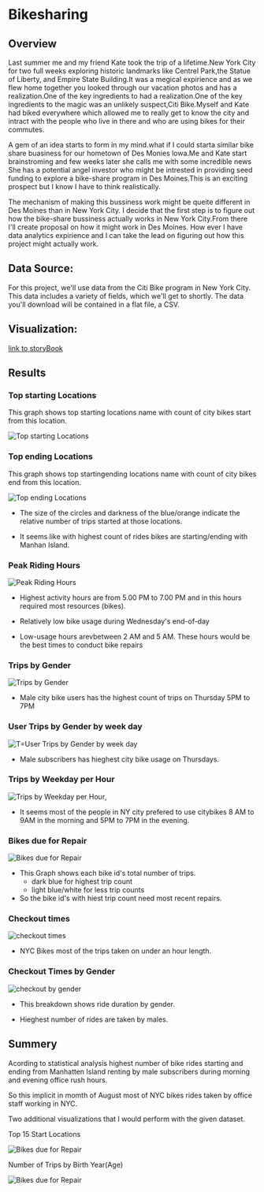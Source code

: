 # Bikesharing

## Overview

Last summer me and my friend Kate took the trip of a lifetime.New York City for two full weeks exploring historic landmarks like Centrel Park,the Statue of Liberty, and Empire State Building.It was a megical expirience and as we flew home together you looked through our vacation photos and has a realization.One of the key ingredients to had a realization.One of the key ingredients to the magic was an unlikely suspect,Citi Bike.Myself and Kate had biked everywhere which allowed me to really get to know the city and intract with the people who live in there and who are using bikes for their commutes.

A gem of an idea starts to form in my mind.what if I could starta similar bike share buasiness for our hometown of Des Monies lowa.Me and Kate start brainstroming and few weeks later she calls me with some incredible news She has a potential angel investor who might be intrested in providing seed funding to explore a bike-share program in Des Moines.This is an exciting prospect but I know I have to think realistically.

The mechanism of making this bussiness work might be queite different in Des Moines than in New York City. I decide that the first step is to figure out how the bike-share bussiness actually works in New York City.From there I'll create proposal on how it might work in Des Moines. How ever I have data analytics expirience and I can take the lead on figuring out how this project might actually work.

## Data Source:

For this project, we'll use data from the Citi Bike program in New York City. This data includes a variety of fields, which we'll get to shortly. The data you'll download will be contained in a flat file, a CSV.

## Visualization:
[link to storyBook](https://public.tableau.com/views/BikeAnalysis_16475417477350/BikeAnalysis?:language=en-US&publish=yes&:display_count=n&:origin=viz_share_link)

## Results
### Top starting Locations

This graph shows top starting locations name with count of city bikes start from this location.


![Top starting Locations](https://github.com/helanga/bikesharing/blob/main/images/TopstrtingLoc.PNG)


### Top ending Locations

This graph shows top startingending locations name with count of city bikes end  from this location.

![Top ending Locations](https://github.com/helanga/bikesharing/blob/main/images/TopendingLoc.PNG)

- The size of the circles and darkness of the blue/orange indicate the relative number of trips started at those locations. 

- It seems like with highest count of rides bikes are starting/ending with Manhan Island.

### Peak Riding Hours

![Peak Riding Hours](https://github.com/helanga/bikesharing/blob/main/images/peakridinghours.PNG)

- Highest activity hours are from 5.00 PM to 7.00 PM and in this hours required most resources (bikes).

- Relatively low bike usage during Wednesday's end-of-day

- Low-usage hours  arevbetween 2 AM and 5 AM. These hours would be the best times to conduct bike repairs
### Trips by Gender 

![Trips by Gender](https://github.com/helanga/bikesharing/blob/main/images/TripsbyGender.PNG)

- Male city bike users has the highest count of trips on Thursday 5PM to 7PM

### User Trips by Gender by week day

![T=User Trips by Gender by week day](https://github.com/helanga/bikesharing/blob/main/images/usertripsbyGender.PNG)

- Male subscribers has hieghest city bike usage on Thursdays.


### Trips by Weekday per Hour

![Trips by Weekday per Hour](https://github.com/helanga/bikesharing/blob/main/images/Tripsbyhour.PNG),

- It seems most of the people in NY city prefered to use citybikes 8 AM to 9AM in the morning and 5PM to 7PM in the evening.

### Bikes due for Repair
![Bikes due for Repair](./bikesharing/images/BikesRepair.PNG)

- This Graph shows each bike id's total number of trips.
    - dark blue for highest trip count
    - light blue/white for less trip counts
- So the bike id's with hiest trip count need most recent repairs.


### Checkout times

![checkout times](https://github.com/helanga/bikesharing/blob/main/images/checkouttimes.PNG)

- NYC Bikes most of the trips taken on under an hour length.


### Checkout Times by Gender

![checkout by gender](https://github.com/helanga/bikesharing/blob/main/images/checkouttimesGender.PNG)

- This breakdown shows ride duration by gender.

- Hieghest number of rides are taken by males.


## Summery

Acording to statistical analysis highest number of bike rides starting and ending from Manhatten Island renting by male subscribers during morning and evening office rush hours.

So this implicit in momth of August most of NYC bikes rides taken by office staff working in NYC.

Two additional visualizations that I would perform with the given dataset.

Top 15 Start Locations

![Bikes due for Repair](https://github.com/helanga/bikesharing/blob/main/images/top15Strat.PNG)

Number of Trips by Birth Year(Age)

![Bikes due for Repair](./bikesharing/images/birthyear.PNG)
 
